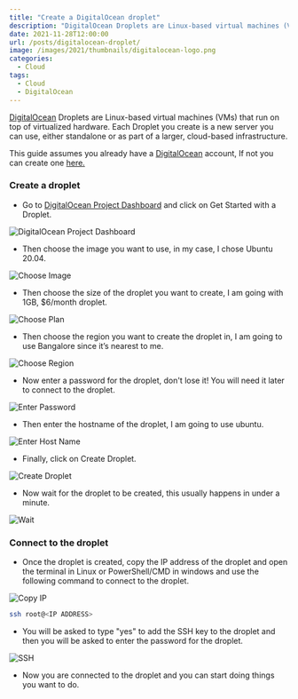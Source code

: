 ```yaml
---
title: "Create a DigitalOcean droplet"
description: "DigitalOcean Droplets are Linux-based virtual machines (VMs) that run on top of virtualized hardware. This post will walk you through creating a droplet on DigitalOcean."
date: 2021-11-28T12:00:00
url: /posts/digitalocean-droplet/
image: /images/2021/thumbnails/digitalocean-logo.png
categories:
  - Cloud
tags:
  - Cloud
  - DigitalOcean
---
```


[DigitalOcean](https://m.do.co/c/96aa4c93885e) Droplets are Linux-based virtual machines (VMs) that run on top of virtualized hardware. Each Droplet you create is a new server you can use, either standalone or as part of a larger, cloud-based infrastructure.

This guide assumes you already have a [DigitalOcean](https://m.do.co/c/96aa4c93885e) account, If not you can create one [here.](https://m.do.co/c/96aa4c93885e)

### Create a droplet

- Go to [DigitalOcean Project Dashboard](https://cloud.digitalocean.com/projects) and click on Get Started with a Droplet.

![DigitalOcean Project Dashboard](/images/2021/posts/create-digitalocean-droplet/get-started.png)

- Then choose the image you want to use, in my case, I chose Ubuntu 20.04.

![Choose Image](/images/2021/posts/create-digitalocean-droplet/choose-os.png)

- Then choose the size of the droplet you want to create, I am going with 1GB, $6/month droplet.

![Choose Plan](/images/2021/posts/create-digitalocean-droplet/choose-plan.png)

- Then choose the region you want to create the droplet in, I am going to use Bangalore since it’s nearest to me.

![Choose Region](/images/2021/posts/create-digitalocean-droplet/choose-region.png)

- Now enter a password for the droplet, don't lose it! You will need it later to connect to the droplet.

![Enter Password](/images/2021/posts/create-digitalocean-droplet/enter-password.png)

- Then enter the hostname of the droplet, I am going to use ubuntu.

![Enter Host Name](/images/2021/posts/create-digitalocean-droplet/enter-hostname.png)

- Finally, click on Create Droplet.

![Create Droplet](/images/2021/posts/create-digitalocean-droplet/create-droplet.png)

- Now wait for the droplet to be created, this usually happens in under a minute.

![Wait](/images/2021/posts/create-digitalocean-droplet/wait-for-creation.png)

### Connect to the droplet

- Once the droplet is created, copy the IP address of the droplet and open the terminal in Linux or PowerShell/CMD in windows and use the following command to connect to the droplet.

![Copy IP](/images/2021/posts/create-digitalocean-droplet/droplet-ready.png)

```sh
ssh root@<IP ADDRESS>
```

- You will be asked to type "yes" to add the SSH key to the droplet and then you will be asked to enter the password for the droplet.

![SSH](/images/2021/posts/create-digitalocean-droplet/ssh-connect.png)

- Now you are connected to the droplet and you can start doing things you want to do.
